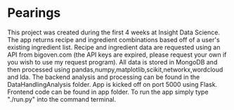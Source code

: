 # Pearings

This project was created during the first 4 weeks at Insight Data Science. The app returns recipe and ingredient combinations based off of a user's existing ingredient list. Recipe and ingredient data are requested using an API from bigoven.com (the API keys are expired, please request your own if you wish to use my request program). All data is stored in MongoDB and then processed using pandas,numpy,matplotlib,scikit,networkx,wordcloud and lda. The backend analysis and processing can be found in the DataHandlingAnalysis folder. App is kicked off on port 5000 using Flask. Frontend code can be found in app folder.  To run the app simply type "./run.py" into the command terminal. 